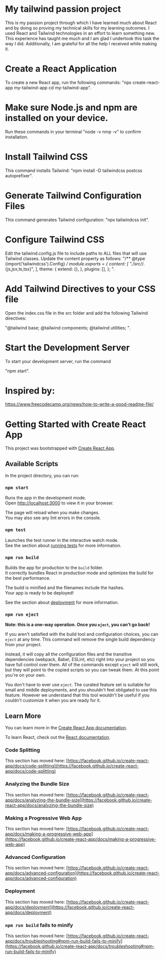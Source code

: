 # My tailwind passion project

This is my passion project through which I have learned much about React and by doing so proving my technical skills for my learning outcomes.
I used React and Tailwind technologies in an effort to learn something new. This experience has taught me much and I am glad I undertook this task the way I did. Additionally, I am grateful for all the help I received while making it.


# Create a React Application

To create a new React app, run the following commands: 
"npx create-react-app my-tailwind-app
cd my-tailwind-app".

# Make sure Node.js and npm are installed on your device.

Run these commands in your terminal "node -v
nmp -v" to confirm installation.


# Install Tailwind CSS

This command installs Tailwind: "npm install -D tailwindcss postcss autoprefixer".

# Generate Tailwind Configuration Files

This command generates Tailwind configuration: "npx tailwindcss init".

# Configure Tailwind CSS
Edit the tailwind.config.js file to include paths to ALL files that will use Tailwind classes. Update the content property as follows:
"/** @type {import('tailwindcss').Config} */
module.exports = {
  content: [
    "./src/*/.{js,jsx,ts,tsx}",
  ],
  theme: {
    extend: {},
  },
  plugins: [],
};
".

# Add Tailwind Directives to your CSS file
Open the index.css file in the src folder and add the following Tailwind directives:

 "@tailwind base;
@tailwind components;
@tailwind utilities;
".

# Start the Development Server
To start your development server, run the command 

"npm start".

# Inspired by: 
https://www.freecodecamp.org/news/how-to-write-a-good-readme-file/




# Getting Started with Create React App

This project was bootstrapped with [Create React App](https://github.com/facebook/create-react-app).

## Available Scripts

In the project directory, you can run:

### `npm start`

Runs the app in the development mode.\
Open [http://localhost:3000](http://localhost:3000) to view it in your browser.

The page will reload when you make changes.\
You may also see any lint errors in the console.

### `npm test`

Launches the test runner in the interactive watch mode.\
See the section about [running tests](https://facebook.github.io/create-react-app/docs/running-tests) for more information.

### `npm run build`

Builds the app for production to the `build` folder.\
It correctly bundles React in production mode and optimizes the build for the best performance.

The build is minified and the filenames include the hashes.\
Your app is ready to be deployed!

See the section about [deployment](https://facebook.github.io/create-react-app/docs/deployment) for more information.

### `npm run eject`

**Note: this is a one-way operation. Once you `eject`, you can't go back!**

If you aren't satisfied with the build tool and configuration choices, you can `eject` at any time. This command will remove the single build dependency from your project.

Instead, it will copy all the configuration files and the transitive dependencies (webpack, Babel, ESLint, etc) right into your project so you have full control over them. All of the commands except `eject` will still work, but they will point to the copied scripts so you can tweak them. At this point you're on your own.

You don't have to ever use `eject`. The curated feature set is suitable for small and middle deployments, and you shouldn't feel obligated to use this feature. However we understand that this tool wouldn't be useful if you couldn't customize it when you are ready for it.

## Learn More

You can learn more in the [Create React App documentation](https://facebook.github.io/create-react-app/docs/getting-started).

To learn React, check out the [React documentation](https://reactjs.org/).

### Code Splitting

This section has moved here: [https://facebook.github.io/create-react-app/docs/code-splitting](https://facebook.github.io/create-react-app/docs/code-splitting)

### Analyzing the Bundle Size

This section has moved here: [https://facebook.github.io/create-react-app/docs/analyzing-the-bundle-size](https://facebook.github.io/create-react-app/docs/analyzing-the-bundle-size)

### Making a Progressive Web App

This section has moved here: [https://facebook.github.io/create-react-app/docs/making-a-progressive-web-app](https://facebook.github.io/create-react-app/docs/making-a-progressive-web-app)

### Advanced Configuration

This section has moved here: [https://facebook.github.io/create-react-app/docs/advanced-configuration](https://facebook.github.io/create-react-app/docs/advanced-configuration)

### Deployment

This section has moved here: [https://facebook.github.io/create-react-app/docs/deployment](https://facebook.github.io/create-react-app/docs/deployment)

### `npm run build` fails to minify

This section has moved here: [https://facebook.github.io/create-react-app/docs/troubleshooting#npm-run-build-fails-to-minify](https://facebook.github.io/create-react-app/docs/troubleshooting#npm-run-build-fails-to-minify)
